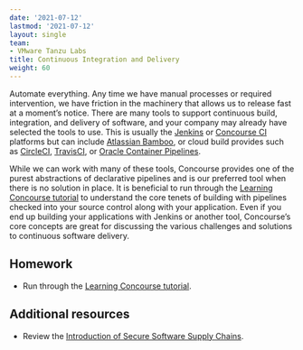 ```yaml
---
date: '2021-07-12'
lastmod: '2021-07-12'
layout: single
team:
- VMware Tanzu Labs
title: Continuous Integration and Delivery
weight: 60
---
```


Automate everything. Any time we have manual processes or required intervention, we have friction in the machinery that allows us to release fast at a moment’s notice. There are many tools to support continuous build, integration, and delivery of software, and your company may already have selected the tools to use. This is usually the [Jenkins](https://www.jenkins.io/) or [Concourse CI](https://concourse-ci.org/) platforms but can include [Atlassian Bamboo](https://www.atlassian.com/software/bamboo), or cloud build provides such as [CircleCI](https://circleci.com/), [TravisCI](https://travis-ci.org/), or [Oracle Container Pipelines](https://docs.oracle.com/en/cloud/iaas-classic/wercker-cloud/index.html).

While we can work with many of these tools, Concourse provides one of the purest abstractions of declarative pipelines and is our preferred tool when there is no solution in place. It is beneficial to run through the [Learning Concourse tutorial](https://github.com/concourse/concourse/wiki/Tutorials) to understand the core tenets of building with pipelines checked into your source control along with your application. Even if you end up building your applications with Jenkins or another tool, Concourse’s core concepts are great for discussing the various challenges and solutions to continuous software delivery.

## Homework

- Run through the [Learning Concourse tutorial](https://github.com/concourse/concourse/wiki/Tutorials).

## Additional resources

- Review the [Introduction of Secure Software Supply Chains](/outcomes/secure-software-supply-chain/what-is-ci-cd/).
